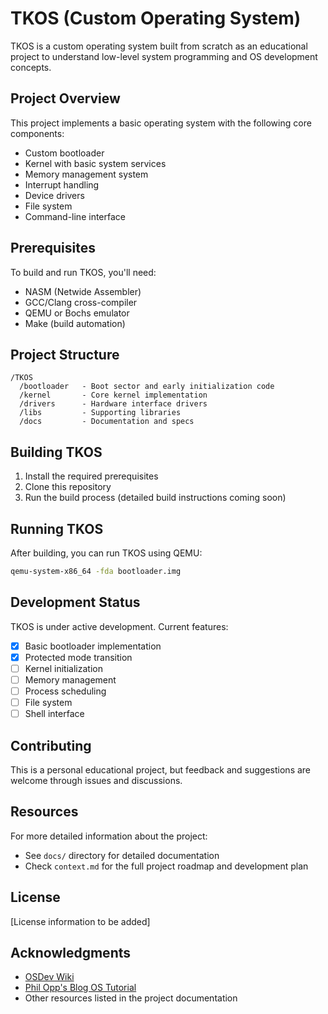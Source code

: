 # TKOS (Custom Operating System)

TKOS is a custom operating system built from scratch as an educational project to understand low-level system programming and OS development concepts.

## Project Overview

This project implements a basic operating system with the following core components:
- Custom bootloader
- Kernel with basic system services
- Memory management system
- Interrupt handling
- Device drivers
- File system
- Command-line interface

## Prerequisites

To build and run TKOS, you'll need:
- NASM (Netwide Assembler)
- GCC/Clang cross-compiler
- QEMU or Bochs emulator
- Make (build automation)

## Project Structure

```
/TKOS
  /bootloader   - Boot sector and early initialization code
  /kernel       - Core kernel implementation
  /drivers      - Hardware interface drivers
  /libs         - Supporting libraries
  /docs         - Documentation and specs
```

## Building TKOS

1. Install the required prerequisites
2. Clone this repository
3. Run the build process (detailed build instructions coming soon)

## Running TKOS

After building, you can run TKOS using QEMU:
```bash
qemu-system-x86_64 -fda bootloader.img
```

## Development Status

TKOS is under active development. Current features:
- [x] Basic bootloader implementation
- [x] Protected mode transition
- [ ] Kernel initialization
- [ ] Memory management
- [ ] Process scheduling
- [ ] File system
- [ ] Shell interface

## Contributing

This is a personal educational project, but feedback and suggestions are welcome through issues and discussions.

## Resources

For more detailed information about the project:
- See `docs/` directory for detailed documentation
- Check `context.md` for the full project roadmap and development plan

## License

[License information to be added]

## Acknowledgments

- [OSDev Wiki](https://wiki.osdev.org)
- [Phil Opp's Blog OS Tutorial](https://os.phil-opp.com/)
- Other resources listed in the project documentation